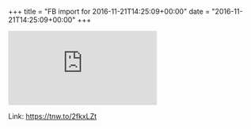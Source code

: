 +++
title = "FB import for 2016-11-21T14:25:09+00:00"
date = "2016-11-21T14:25:09+00:00"
+++

![Phote](https://external.xx.fbcdn.net/safe_image.php?d=AQBi8gjloBB9iAmW&w=130&h=130&url=https%3A%2F%2Fcdn1.tnwcdn.com%2Fwp-content%2Fblogs.dir%2F1%2Ffiles%2F2016%2F11%2FTrial-Google-Photo-Design.png&cfs=1&_nc_hash=AQDVHGn_A26olHzT)


Link: https://tnw.to/2fkxLZt
